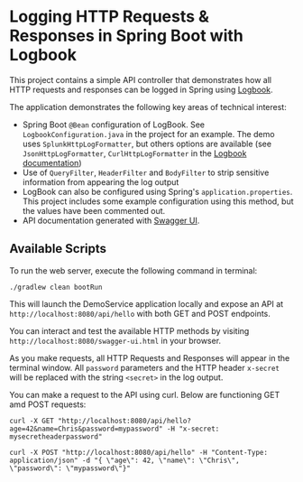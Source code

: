 # Logging HTTP Requests & Responses in Spring Boot with Logbook

This project contains a simple API controller that demonstrates how all HTTP requests and responses can be logged in Spring using [Logbook](https://github.com/zalando/logbook).

The application demonstrates the following key areas of technical interest:
* Spring Boot `@Bean` configuration of LogBook. See `LogbookConfiguration.java` in the project for an example. The demo uses `SplunkHttpLogFormatter`, but others options are available (see `JsonHttpLogFormatter`, `CurlHttpLogFormatter` in the [Logbook documentation](https://github.com/zalando/logbook))
* Use of `QueryFilter`, `HeaderFilter` and `BodyFilter` to strip sensitive information from appearing the log output
* LogBook can also be configured using Spring's `application.properties`. This project includes some example configuration using this method, but the values have been commented out.
* API documentation generated with [Swagger UI](https://swagger.io/tools/swagger-ui/).

## Available Scripts

To run the web server, execute the following command in terminal:

`./gradlew clean bootRun`

This will launch the DemoService application locally and expose an API at `http://localhost:8080/api/hello` with both GET and POST endpoints.

You can interact and test the available HTTP methods by visiting  `http://localhost:8080/swagger-ui.html` in your browser.

As you make requests, all HTTP Requests and Responses will appear in the terminal window. All `password` parameters and the HTTP header `x-secret` will be replaced with the string `<secret>` in the log output.  

You can make a request to the API using curl. Below are functioning GET amd POST requests:

`curl -X GET "http://localhost:8080/api/hello?age=42&name=Chris&password=mypassword" -H "x-secret: mysecretheaderpassword"`

`curl -X POST "http://localhost:8080/api/hello" -H "Content-Type: application/json" -d "{ \"age\": 42, \"name\": \"Chris\", \"password\": \"mypassword\"}"`

